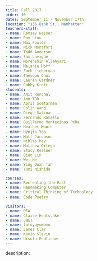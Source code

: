 ```yaml
---
title: Fall 2017
order: 10
dates: September 11 - November 17th
location: "155 Bank St., Manhattan"
teachers-staff:
- name: Ramsey Nasser
- name: Pam Liou
- name: Max Fowler
- name: Nick Montfort
- name: Todd Anderson
- name: Sam Lavigne
- name: Morehshin Allahyari
- name: Melanie Hoff
- name: Zach Lieberman
- name: Taeyoon Choi
- name: Lauren Gardner
- name: Robby Kraft
students: 
- name: Amit Runchal
- name: Ann TBD
- name: April Soetarman
- name: Colin Wang
- name: Diego Salinas
- name: Fernando Ramallo
- name: Guillermo Montecinos Peña
- name: Heather Moore
- name: Hyojin Yoo
- name: Matt Jacobson
- name: Niklas May
- name: Matthew Ortega
- name: Stacy Kellner
- name: Qiao Lin
- name: Wei He
- name: Ying Quan Tan
- name: Yumi Nishida

courses:
- name: Recreating the Past 
- name: Handmaking Computer
- name: Critical Thinking of Technology
- name: Code Poetry

visitors:
- name: DIA
- name: Claire Hentschker
- name: CW&T
- name: totoyuyumomo
- name: James Clar
- name: Kevin Slavin
- name: Ursula Endlicher
---
```

description: 